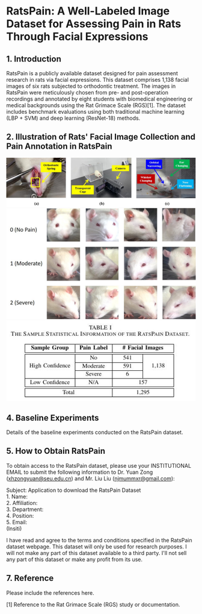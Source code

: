 # RatsPain: A Well-Labeled Image Dataset for Assessing Pain in Rats Through Facial Expressions

## 1. Introduction

RatsPain is a publicly available dataset designed for pain assessment research in rats via facial expressions. This dataset comprises 1,138 facial images of six rats subjected to orthodontic treatment. The images in RatsPain were meticulously chosen from pre- and post-operation recordings and annotated by eight students with biomedical engineering or medical backgrounds using the Rat Grimace Scale (RGS)[1]. The dataset includes benchmark evaluations using both traditional machine learning (LBP + SVM) and deep learning (ResNet-18) methods.

## 2. Illustration of Rats' Facial Image Collection and Pain Annotation in RatsPain
<img src="https://github.com/xhzongyuan/RatsPain/blob/main/Illustration%20of%20Rats'%20Facial%20Image%20Collection%20and%20Pain%20Annotation.jpg" width="800" height=auto>
<img src="https://github.com/xhzongyuan/RatsPain/blob/main/Samples%20of%20Facial%20Images%20in%20RatsPain.jpg" width="800" height=auto>
<img src="https://github.com/xhzongyuan/RatsPain/blob/main/Sample%20Statistical%20Information%20of%20RatsPain.jpg" width="800" height=auto>

## 4. Baseline Experiments

Details of the baseline experiments conducted on the RatsPain dataset.

## 5. How to Obtain RatsPain

To obtain access to the RatsPain dataset, please use your INSTITUTIONAL EMAIL to submit the following information to Dr. Yuan Zong (xhzongyuan@seu.edu.cn) and Mr. Liu Liu (njmummxr@gmail.com):

<div>
Subject: Application to download the RatsPain Dataset<br>
1. Name: <Your Name><br>
2. Affiliation: <Your Institution><br>
3. Department: <Your Department><br>
4. Position: <Your Position><br>
5. Email: <Your Institutional Email Address><br> (Insiti)

I have read and agree to the terms and conditions specified in the RatsPain dataset webpage. 
This dataset will only be used for research purposes. 
I will not make any part of this dataset available to a third party. 
I'll not sell any part of this dataset or make any profit from its use.
</div>

## 7. Reference

Please include the references here.

[1] Reference to the Rat Grimace Scale (RGS) study or documentation.

